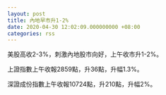 ```yaml
---
layout: post
title: 內地早市升1-2%
date: 2020-04-30 12:02:09.000000000 +08:00
categories: rss
---
```


美股高收2-3%，刺激內地股市向好，上午收市升1-2%。

上證指數上午收報2859點，升36點，升幅1.3%。

深證成份指數上午收報10724點，升210點，升幅2%。
